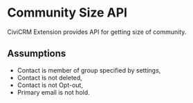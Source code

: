 # Community Size API

CiviCRM Extension provides API for getting size of community.

## Assumptions

* Contact is member of group specified by settings,
* Contact is not deleted,
* Contact is not Opt-out,
* Primary email is not hold.
